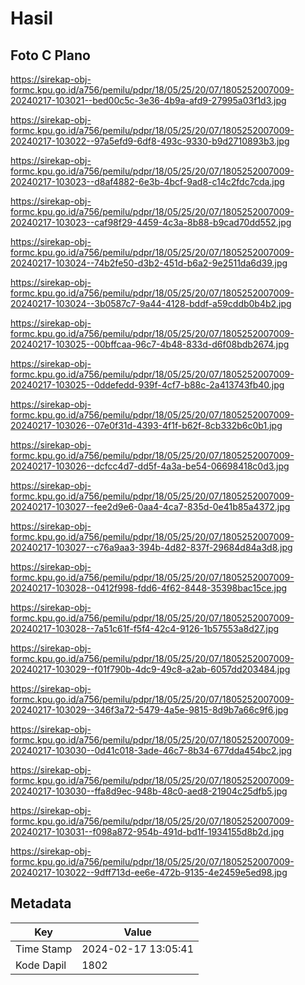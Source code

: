 # Hasil

## Foto C Plano

https://sirekap-obj-formc.kpu.go.id/a756/pemilu/pdpr/18/05/25/20/07/1805252007009-20240217-103021--bed00c5c-3e36-4b9a-afd9-27995a03f1d3.jpg

https://sirekap-obj-formc.kpu.go.id/a756/pemilu/pdpr/18/05/25/20/07/1805252007009-20240217-103022--97a5efd9-6df8-493c-9330-b9d2710893b3.jpg

https://sirekap-obj-formc.kpu.go.id/a756/pemilu/pdpr/18/05/25/20/07/1805252007009-20240217-103023--d8af4882-6e3b-4bcf-9ad8-c14c2fdc7cda.jpg

https://sirekap-obj-formc.kpu.go.id/a756/pemilu/pdpr/18/05/25/20/07/1805252007009-20240217-103023--caf98f29-4459-4c3a-8b88-b9cad70dd552.jpg

https://sirekap-obj-formc.kpu.go.id/a756/pemilu/pdpr/18/05/25/20/07/1805252007009-20240217-103024--74b2fe50-d3b2-451d-b6a2-9e2511da6d39.jpg

https://sirekap-obj-formc.kpu.go.id/a756/pemilu/pdpr/18/05/25/20/07/1805252007009-20240217-103024--3b0587c7-9a44-4128-bddf-a59cddb0b4b2.jpg

https://sirekap-obj-formc.kpu.go.id/a756/pemilu/pdpr/18/05/25/20/07/1805252007009-20240217-103025--00bffcaa-96c7-4b48-833d-d6f08bdb2674.jpg

https://sirekap-obj-formc.kpu.go.id/a756/pemilu/pdpr/18/05/25/20/07/1805252007009-20240217-103025--0ddefedd-939f-4cf7-b88c-2a413743fb40.jpg

https://sirekap-obj-formc.kpu.go.id/a756/pemilu/pdpr/18/05/25/20/07/1805252007009-20240217-103026--07e0f31d-4393-4f1f-b62f-8cb332b6c0b1.jpg

https://sirekap-obj-formc.kpu.go.id/a756/pemilu/pdpr/18/05/25/20/07/1805252007009-20240217-103026--dcfcc4d7-dd5f-4a3a-be54-06698418c0d3.jpg

https://sirekap-obj-formc.kpu.go.id/a756/pemilu/pdpr/18/05/25/20/07/1805252007009-20240217-103027--fee2d9e6-0aa4-4ca7-835d-0e41b85a4372.jpg

https://sirekap-obj-formc.kpu.go.id/a756/pemilu/pdpr/18/05/25/20/07/1805252007009-20240217-103027--c76a9aa3-394b-4d82-837f-29684d84a3d8.jpg

https://sirekap-obj-formc.kpu.go.id/a756/pemilu/pdpr/18/05/25/20/07/1805252007009-20240217-103028--0412f998-fdd6-4f62-8448-35398bac15ce.jpg

https://sirekap-obj-formc.kpu.go.id/a756/pemilu/pdpr/18/05/25/20/07/1805252007009-20240217-103028--7a51c61f-f5f4-42c4-9126-1b57553a8d27.jpg

https://sirekap-obj-formc.kpu.go.id/a756/pemilu/pdpr/18/05/25/20/07/1805252007009-20240217-103029--f01f790b-4dc9-49c8-a2ab-6057dd203484.jpg

https://sirekap-obj-formc.kpu.go.id/a756/pemilu/pdpr/18/05/25/20/07/1805252007009-20240217-103029--346f3a72-5479-4a5e-9815-8d9b7a66c9f6.jpg

https://sirekap-obj-formc.kpu.go.id/a756/pemilu/pdpr/18/05/25/20/07/1805252007009-20240217-103030--0d41c018-3ade-46c7-8b34-677dda454bc2.jpg

https://sirekap-obj-formc.kpu.go.id/a756/pemilu/pdpr/18/05/25/20/07/1805252007009-20240217-103030--ffa8d9ec-948b-48c0-aed8-21904c25dfb5.jpg

https://sirekap-obj-formc.kpu.go.id/a756/pemilu/pdpr/18/05/25/20/07/1805252007009-20240217-103031--f098a872-954b-491d-bd1f-1934155d8b2d.jpg

https://sirekap-obj-formc.kpu.go.id/a756/pemilu/pdpr/18/05/25/20/07/1805252007009-20240217-103022--9dff713d-ee6e-472b-9135-4e2459e5ed98.jpg


## Metadata

| Key        | Value               |
| ---------- | ------------------- |
| Time Stamp | 2024-02-17 13:05:41 |
| Kode Dapil | 1802                |



